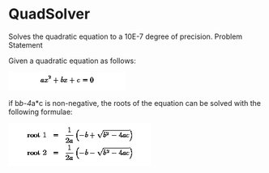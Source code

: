 QuadSolver
==========

Solves the quadratic equation to a 10E-7 degree of precision.
Problem Statement

Given a quadratic equation as follows:

![alt tag](readme/2.png)


if b*b-4*a*c is non-negative, the roots of the equation can be solved with the following formulae:

![alt tag](readme/1.png)